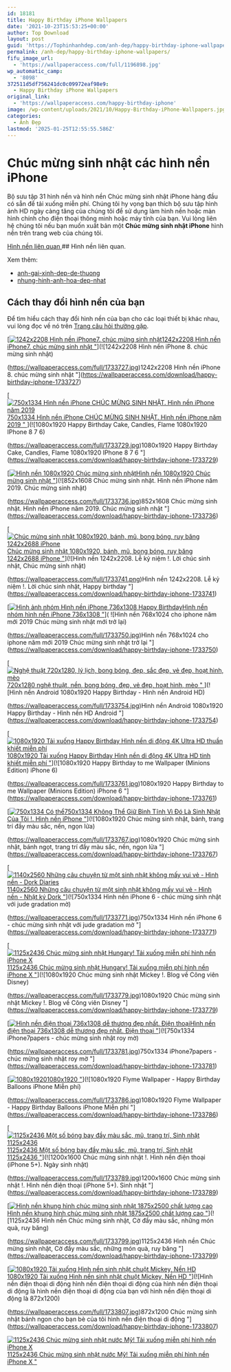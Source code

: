 ```yaml
---
id: 18181
title: Happy Birthday iPhone Wallpapers
date: '2021-10-23T15:53:25+00:00'
author: Top Download
layout: post
guid: 'https://Tophinhanhdep.com/anh-dep/happy-birthday-iphone-wallpapers/'
permalink: /anh-dep/happy-birthday-iphone-wallpapers/
fifu_image_url:
  - 'https://wallpaperaccess.com/full/1196898.jpg'
wp_automatic_camp:
  - '8098'
372511d5df756241dc0c09972eaf98e9:
  - Happy Birthday iPhone Wallpapers
original_link:
  - 'https://wallpaperaccess.com/happy-birthday-iphone'
image: /wp-content/uploads/2021/10/Happy-Birthday-iPhone-Wallpapers.jpg
categories:
  - Ảnh Đẹp
lastmod: '2025-01-25T12:55:55.586Z'
---
```

# Chúc mừng sinh nhật các hình nền iPhone

Bộ sưu tập 31 hình nền và hình nền Chúc mừng sinh nhật iPhone hàng đầu có sẵn để tải xuống miễn phí. Chúng tôi hy vọng bạn thích bộ sưu tập hình ảnh HD ngày càng tăng của chúng tôi để sử dụng làm hình nền hoặc màn hình chính cho điện thoại thông minh hoặc máy tính của bạn. Vui lòng liên hệ chúng tôi nếu bạn muốn xuất bản một **Chúc mừng sinh nhật iPhone** hình nền trên trang web của chúng tôi.

[Hình nền liên quan ](#related) ## Hình nền liên quan.

   
 Xem thêm:

   
- [anh-gai-xinh-dep-de-thuong](https://tophinhanhdep.com/gai-xinh/anh-gai-xinh-dep-de-thuong/)
- [nhung-hinh-anh-hoa-dep-nhat](https://tophinhanhdep.com/hinh-hoa-dep/nhung-hinh-anh-hoa-dep-nhat/)

## Cách thay đổi hình nền của bạn

Để tìm hiểu cách thay đổi hình nền của bạn cho các loại thiết bị khác nhau, vui lòng đọc về nó trên [Trang câu hỏi thường gặp](https://tophinhanhdep.com/faq/).

  
[[![1242x2208 Hình nền iPhone7.  chúc mừng sinh nhật](https://wallpaperaccess.com/full/1196898.jpg)1242x2208 Hình nền iPhone7. chúc mừng sinh nhật "](https://wallpaperaccess.com/download/happy-birthday-iphone-1196898)](![1242x2208 Hình nền iPhone 8.  chúc mừng sinh nhật)

(https://wallpaperaccess.com/full/1733727.jpg)1242x2208 Hình nền iPhone 8. chúc mừng sinh nhật "](https://wallpaperaccess.com/download/happy-birthday-iphone-1733727)

[[![750x1334 Hình nền iPhone CHÚC MỪNG SINH NHẬT.  Hình nền iPhone năm 2019](https://wallpaperaccess.com/full/1733728.jpg)750x1334 Hình nền iPhone CHÚC MỪNG SINH NHẬT. Hình nền iPhone năm 2019 " ](https://wallpaperaccess.com/download/happy-birthday-iphone-1733728)](![1080x1920 Happy Birthday Cake, Candles, Flame 1080x1920 IPhone 8 7 6)

(https://wallpaperaccess.com/full/1733729.jpg)1080x1920 Happy Birthday Cake, Candles, Flame 1080x1920 IPhone 8 7 6 "](https://wallpaperaccess.com/download/happy-birthday-iphone-1733729)

[[![Hình nền 1080x1920 Chúc mừng sinh nhật](https://wallpaperaccess.com/full/1733734.jpg)Hình nền 1080x1920 Chúc mừng sinh nhật "](https://wallpaperaccess.com/download/happy-birthday-iphone-1733734)](![852x1608 Chúc mừng sinh nhật.  Hình nền iPhone năm 2019. Chúc mừng sinh nhật)

(https://wallpaperaccess.com/full/1733736.jpg)852x1608 Chúc mừng sinh nhật. Hình nền iPhone năm 2019. Chúc mừng sinh nhật "](https://wallpaperaccess.com/download/happy-birthday-iphone-1733736)

[[![Chúc mừng sinh nhật 1080x1920, bánh, mũ, bong bóng, ruy băng 1242x2688 iPhone](https://wallpaperaccess.com/full/1733737.jpg)Chúc mừng sinh nhật 1080x1920, bánh, mũ, bong bóng, ruy băng 1242x2688 iPhone "](https://wallpaperaccess.com/download/happy-birthday-iphone-1733737)](![Hình nền 1242x2208.  Lễ kỷ niệm !.  Lời chúc sinh nhật, Chúc mừng sinh nhật)

(https://wallpaperaccess.com/full/1733741.png)Hình nền 1242x2208. Lễ kỷ niệm !. Lời chúc sinh nhật, Happy birthday "](https://wallpaperaccess.com/download/happy-birthday-iphone-1733741)

[[![Hình ảnh nhóm Hình nền iPhone 736x1308 Happy Birthday](https://wallpaperaccess.com/full/1733744.jpg)Hình nền nhóm hình nền iPhone 736x1308 "](https://wallpaperaccess.com/download/happy-birthday-iphone-1733744)]( ![Hình nền 768x1024 cho iphone năm mới 2019 Chúc mừng sinh nhật mới trở lại)

(https://wallpaperaccess.com/full/1733750.jpg)Hình nền 768x1024 cho iphone năm mới 2019 Chúc mừng sinh nhật trở lại "](https://wallpaperaccess.com/download/happy-birthday-iphone-1733750)

[[![Nghệ thuật 720x1280, lý lịch, bong bóng, đẹp, sắc đẹp, vẻ đẹp, hoạt hình, mèo](https://wallpaperaccess.com/full/1733753.jpg)720x1280 nghệ thuật, nền, bong bóng, đẹp, vẻ đẹp, hoạt hình, mèo " ](https://wallpaperaccess.com/download/happy-birthday-iphone-1733753)](![Hình nền Android 1080x1920 Happy Birthday - Hình nền Android HD)

(https://wallpaperaccess.com/full/1733754.jpg)Hình nền Android 1080x1920 Happy Birthday - Hình nền HD Android "](https://wallpaperaccess.com/download/happy-birthday-iphone-1733754)

[[![1080x1920 Tải xuống Happy Birthday Hình nền di động 4K Ultra HD thuần khiết miễn phí](https://wallpaperaccess.com/full/1733758.jpg)1080x1920 Tải xuống Happy Birthday Hình nền di động 4K Ultra HD tinh khiết miễn phí "](https://wallpaperaccess.com/download/happy-birthday-iphone-1733758)](![1080x1920 Happy Birthday to me Wallpaper (Minions Edition) iPhone 6)

(https://wallpaperaccess.com/full/1733761.jpg)1080x1920 Happy Birthday to me Wallpaper (Minions Edition) iPhone 6 "](https://wallpaperaccess.com/download/happy-birthday-iphone-1733761)

[[![750x1334 Có thể](https://wallpaperaccess.com/full/1733765.jpg)750x1334 Không Thể Giữ Bình Tĩnh Vì Đó Là Sinh Nhật Của Tôi !. Hình nền iPhone "](https://wallpaperaccess.com/download/happy-birthday-iphone-1733765)](![1080x1920 Chúc mừng sinh nhật, bánh, trang trí đầy màu sắc, nến, ngọn lửa)

(https://wallpaperaccess.com/full/1733767.jpg)1080x1920 Chúc mừng sinh nhật, bánh ngọt, trang trí đầy màu sắc, nến, ngọn lửa "](https://wallpaperaccess.com/download/happy-birthday-iphone-1733767)

[[![1140x2560 Những câu chuyện từ một sinh nhật không mấy vui vẻ - Hình nền - Dork Diaries](https://wallpaperaccess.com/full/802414.png)1140x2560 Những câu chuyện từ một sinh nhật không mấy vui vẻ - Hình nền - Nhật ký Dork "](https://wallpaperaccess.com/download/happy-birthday-iphone-802414)](![750x1334 Hình nền iPhone 6 - chúc mừng sinh nhật với jude gradation mờ)

(https://wallpaperaccess.com/full/1733771.jpg)750x1334 Hình nền iPhone 6 - chúc mừng sinh nhật với jude gradation mờ "](https://wallpaperaccess.com/download/happy-birthday-iphone-1733771)

[[![1125x2436 Chúc mừng sinh nhật Hungary!  Tải xuống miễn phí hình nền iPhone X](https://wallpaperaccess.com/full/1733774.jpg)1125x2436 Chúc mừng sinh nhật Hungary! Tải xuống miễn phí hình nền iPhone X "](https://wallpaperaccess.com/download/happy-birthday-iphone-1733774)](![1080x1920 Chúc mừng sinh nhật Mickey !.  Blog về Công viên Disney)

(https://wallpaperaccess.com/full/1733779.jpg)1080x1920 Chúc mừng sinh nhật Mickey !. Blog về Công viên Disney "](https://wallpaperaccess.com/download/happy-birthday-iphone-1733779)

[[![Hình nền điện thoại 736x1308 dễ thương đẹp nhất.  Điện thoại](https://wallpaperaccess.com/full/396987.jpg)Hình nền điện thoại 736x1308 dễ thương đẹp nhất. Điện thoại "](https://wallpaperaccess.com/download/happy-birthday-iphone-396987)](![750x1334 iPhone7papers - chúc mừng sinh nhật roy mờ)

(https://wallpaperaccess.com/full/1733781.jpg)750x1334 iPhone7papers - chúc mừng sinh nhật roy mờ "](https://wallpaperaccess.com/download/happy-birthday-iphone-1733781)

[[![1080x1920 ](https://wallpaperaccess.com/full/1733785.jpg)1080x1920 "](https://wallpaperaccess.com/download/happy-birthday-iphone-1733785)](![1080x1920 Flyme Wallpaper - Happy Birthday Balloons iPhone Miễn phí)

(https://wallpaperaccess.com/full/1733786.jpg)1080x1920 Flyme Wallpaper - Happy Birthday Balloons iPhone Miễn phí "](https://wallpaperaccess.com/download/happy-birthday-iphone-1733786)

[[![1125x2436 Một số bóng bay đầy màu sắc, mũ, trang trí, Sinh nhật 1125x2436](https://wallpaperaccess.com/full/1733787.jpg)1125x2436 Một số bóng bay đầy màu sắc, mũ, trang trí, Sinh nhật 1125x2436 "](https://wallpaperaccess.com/download/happy-birthday-iphone-1733787)](![1200x1600 Chúc mừng sinh nhật !.  Hình nền điện thoại (iPhone 5+).  Ngày sinh nhật)

(https://wallpaperaccess.com/full/1733789.jpg)1200x1600 Chúc mừng sinh nhật !. Hình nền điện thoại (iPhone 5+). Sinh nhật "](https://wallpaperaccess.com/download/happy-birthday-iphone-1733789)

[[![Hình nền khung hình chúc mừng sinh nhật 1875x2500 chất lượng cao](https://wallpaperaccess.com/full/1733793.jpg)Hình nền khung hình chúc mừng sinh nhật 1875x2500 chất lượng cao "](https://wallpaperaccess.com/download/happy-birthday-iphone-1733793)](![1125x2436 Hình nền Chúc mừng sinh nhật, Cờ đầy màu sắc, những món quà, ruy băng)

(https://wallpaperaccess.com/full/1733799.jpg)1125x2436 Hình nền Chúc mừng sinh nhật, Cờ đầy màu sắc, những món quà, ruy băng "](https://wallpaperaccess.com/download/happy-birthday-iphone-1733799)

[[![1080x1920 Tải xuống Hình nền sinh nhật chuột Mickey, Nền HD](https://wallpaperaccess.com/full/1733806.jpg)1080x1920 Tải xuống Hình nền sinh nhật chuột Mickey, Nền HD "](https://wallpaperaccess.com/download/happy-birthday-iphone-1733806)](![Hình nền điện thoại di động hình nền điện thoại di động của hình nền điện thoại di động là hình nền điện thoại di động của bạn với hình nền điện thoại di động là 872x1200)

(https://wallpaperaccess.com/full/1733807.jpg)872x1200 Chúc mừng sinh nhật bánh ngon cho bạn bè của tôi hình nền điện thoại di động "](https://wallpaperaccess.com/download/happy-birthday-iphone-1733807)

[![1125x2436 Chúc mừng sinh nhật nước Mỹ!  Tải xuống miễn phí hình nền iPhone X](https://wallpaperaccess.com/full/1733810.jpg)1125x2436 Chúc mừng sinh nhật nước Mỹ! Tải xuống miễn phí hình nền iPhone X "](https://wallpaperaccess.com/download/happy-birthday-iphone-1733810)
